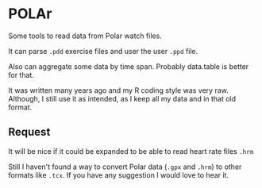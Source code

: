 
# POLAr

Some tools to read data from Polar watch files.

It can parse `.pdd` exercise files and user the user `.ppd` file.

Also can aggregate some data by time span. Probably data.table is better for that.

It was written many years ago and my R coding style was very raw.
Although, I still use it as intended, as I keep all my data and in that old format.

## Request

It will be nice if it could be expanded to be able to read heart rate files `.hrm`

Still I haven't found a way to convert Polar data (`.gpx` and `.hrm`) to other formats like `.tcx`.
If you have any suggestion I would love to hear it.
